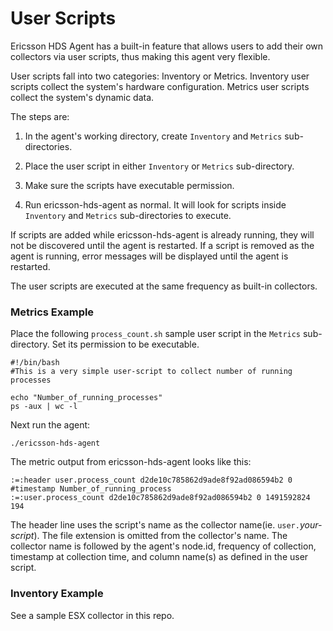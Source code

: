 User Scripts 
===============

Ericsson HDS Agent has a built-in feature that allows users to add their own collectors via user scripts, thus making this agent very flexible.

User scripts fall into two categories: Inventory or Metrics. Inventory user scripts collect the system's hardware configuration. Metrics user scripts collect the system's dynamic data.

The steps are:

  1. In the agent's working directory, create `Inventory` and `Metrics` sub-directories. 

  2. Place the user script in either `Inventory` or `Metrics` sub-directory. 

  3. Make sure the scripts have executable permission. 
  
  4. Run ericsson-hds-agent as normal. It will look for scripts inside `Inventory` and `Metrics` sub-directories to execute.

If scripts are added while ericsson-hds-agent is already running, they will not be discovered until the agent is restarted. If a script is removed as the agent is running, error messages will be displayed until the agent is restarted.

The user scripts are executed at the same frequency as built-in collectors.


### Metrics Example

Place the following `process_count.sh` sample user script in the `Metrics` sub-directory. Set its permission to be executable.

```
#!/bin/bash
#This is a very simple user-script to collect number of running processes 

echo "Number_of_running_processes"
ps -aux | wc -l
```

Next run the agent:
```
./ericsson-hds-agent
```

The metric output from ericsson-hds-agent looks like this:
```
:=:header user.process_count d2de10c785862d9ade8f92ad086594b2 0 #timestamp Number_of_running_process
:=:user.process_count d2de10c785862d9ade8f92ad086594b2 0 1491592824 194 
```

The header line uses the script's name as the collector name(ie. `user.`_your-script_). The file extension is omitted from the collector's name. The collector name is followed by the agent's node.id, frequency of collection, timestamp at collection time, and column name(s) as defined in the user script.

### Inventory Example

See a sample ESX collector in this repo.

